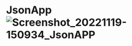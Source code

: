 # JsonApp![Screenshot_20221119-150934_JsonAPP](https://user-images.githubusercontent.com/58545112/202844750-80ee187d-bff3-4fc9-8009-5b24e3ed3651.jpg)
